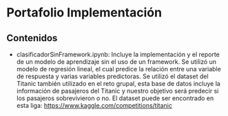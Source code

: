 # Portafolio Implementación

## Contenidos
- clasificadorSinFramework.ipynb: Incluye la implementación y el reporte de un modelo de aprendizaje sin el uso de un framework. Se utilizó un modelo de regresión lineal, el cual predice la relación entre una variable de respuesta y varias variables predictoras. Se utilizó el dataset del Titanic también utilizado en el reto grupal, esta base de datos incluye la información de pasajeros del Titanic y nuestro objetivo será predecir si los pasajeros sobrevivieron o no. El dataset puede ser encontrado en esta liga: https://www.kaggle.com/competitions/titanic
